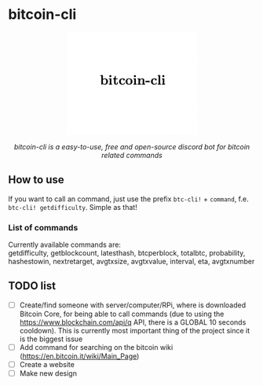 # bitcoin-cli
<p align="center">
  <img src="https://github.com/marejak023/bitcoin-cli/blob/main/logo.png">
</p>

<p align="center">
  <i>bitcoin-cli is a easy-to-use, free and open-source discord bot for bitcoin related commands</i>
</p>

## How to use
If you want to call an command, just use the prefix ```btc-cli!``` + ```command```, f.e. ```btc-cli! getdifficulty```. Simple as that!

### List of commands
Currently available commands are: </br>
getdifficulty, getblockcount, latesthash, btcperblock, totalbtc, probability, hashestowin, nextretarget,
avgtxsize, avgtxvalue, interval, eta, avgtxnumber

## TODO list
- [ ] Create/find someone with server/computer/RPi, where is downloaded Bitcoin Core, for being able to call commands (due to using the https://www.blockchain.com/api/q 
API, there is a GLOBAL 10 seconds cooldown). This is currently most important thing of the project since it is the biggest issue
- [ ] Add command for searching on the bitcoin wiki (https://en.bitcoin.it/wiki/Main_Page)
- [ ] Create a website
- [ ] Make new design
